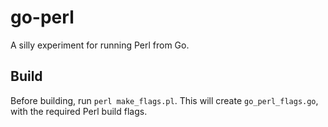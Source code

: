 # go-perl
A silly experiment for running Perl from Go.

## Build
Before building, run `perl make_flags.pl`. This will create `go_perl_flags.go`,
with the required Perl build flags.
